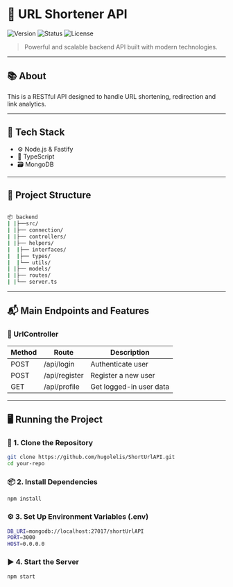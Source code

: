 # 🚀 URL Shortener API

![Version](https://img.shields.io/badge/version-v1.0.0-blue.svg) ![Status](https://img.shields.io/badge/status-complete-brightgreen.svg) ![License](https://img.shields.io/badge/license-MIT-green.svg)


> Powerful and scalable backend API built with modern technologies.

---

## 📚 About

This is a RESTful API designed to handle URL shortening, redirection and link analytics.

---

## 🧰 Tech Stack

- ⚙️ Node.js & Fastify 
- 📘 TypeScript  
- 🗃️ MongoDB

---

## 📂 Project Structure

```bash

📦 backend
| |├──src/
| |├── connection/
| |├── controllers/
| |├── helpers/
|  |├── interfaces/
|  |├── types/
|  |└── utils/
| |├── models/
| |├── routes/
| |└── server.ts
```
---

## 📬 Main Endpoints and Features

### 🔗 UrlController

| Method | Route         | Description             |
|--------|---------------|-------------------------|
| POST   | /api/login    | Authenticate user       |
| POST   | /api/register | Register a new user     |
| GET    | /api/profile  | Get logged-in user data |

---

## 🖥️ Running the Project

### 🔧 1. Clone the Repository

```bash
git clone https://github.com/hugolelis/ShortUrlAPI.git
cd your-repo
```

### 📦 2. Install Dependencies

```bash
npm install
```

### ⚙️ 3. Set Up Environment Variables (.env)

```bash
DB_URI=mongodb://localhost:27017/shortUrlAPI
PORT=3000
HOST=0.0.0.0
```

### ▶️ 4. Start the Server

```bash
npm start
```
